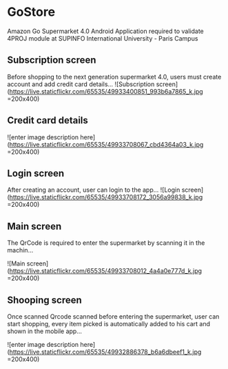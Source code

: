 
# GoStore  
Amazon Go Supermarket 4.0 Android Application required to validate 4PROJ module at SUPINFO International University - Paris Campus
## Subscription screen
Before shopping to the next generation supermarket 4.0, users must create account and add credit card details...
![Subscription screen](https://live.staticflickr.com/65535/49933400851_993b6a7865_k.jpg =200x400)

## Credit card details
![enter image description here](https://live.staticflickr.com/65535/49933708067_cbd4364a03_k.jpg =200x400)

## Login screen
After creating an account, user can login to the app...
![Login screen](https://live.staticflickr.com/65535/49933708172_3056a99838_k.jpg =200x400)

## Main screen
The QrCode is required to enter the supermarket by scanning it in the machin...

![Main screen](https://live.staticflickr.com/65535/49933708012_4a4a0e777d_k.jpg =200x400)

## Shooping screen
Once scanned Qrcode scanned before entering the supermarket, user can start shopping, every item picked is automatically added to his cart and shown in the mobile app...

![enter image description here](https://live.staticflickr.com/65535/49932886378_b6a6dbeef1_k.jpg =200x400)